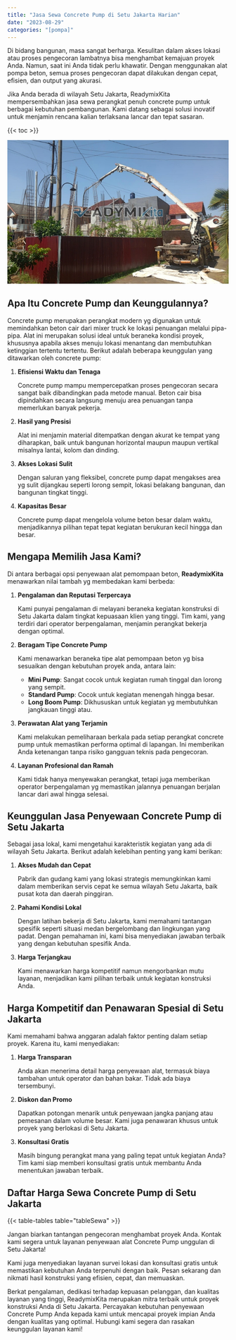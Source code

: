 ```yaml
---
title: "Jasa Sewa Concrete Pump di Setu Jakarta Harian"
date: "2023-08-29"
categories: "[pompa]"
---
```


Di bidang bangunan, masa sangat berharga. Kesulitan dalam akses lokasi atau proses pengecoran lambatnya bisa menghambat kemajuan proyek Anda. Namun, saat ini Anda tidak perlu khawatir. Dengan menggunakan alat pompa beton, semua proses pengecoran dapat dilakukan dengan cepat, efisien, dan output yang akurasi.

Jika Anda berada di wilayah Setu Jakarta, ReadymixKita mempersembahkan jasa sewa perangkat penuh concrete pump untuk berbagai kebutuhan pembangunan. Kami datang sebagai solusi inovatif untuk menjamin rencana kalian terlaksana lancar dan tepat sasaran.

{{< toc >}}

![Jasa Sewa Concrete Pump di Setu Jakarta Harian](/images/pompa/sewa-pompa-24.jpg)

## Apa Itu Concrete Pump dan Keunggulannya?

Concrete pump merupakan perangkat modern yg digunakan untuk memindahkan beton cair dari mixer truck ke lokasi penuangan melalui pipa-pipa. Alat ini merupakan solusi ideal untuk beraneka kondisi proyek, khususnya apabila akses menuju lokasi menantang dan membutuhkan ketinggian tertentu tertentu. Berikut adalah beberapa keunggulan yang ditawarkan oleh concrete pump:

1. **Efisiensi Waktu dan Tenaga**

   Concrete pump mampu mempercepatkan proses pengecoran secara sangat baik dibandingkan pada metode manual. Beton cair bisa dipindahkan secara langsung menuju area penuangan tanpa memerlukan banyak pekerja.

2. **Hasil yang Presisi**

   Alat ini menjamin material ditempatkan dengan akurat ke tempat yang diharapkan, baik untuk bangunan horizontal maupun maupun vertikal misalnya lantai, kolom dan dinding.

3. **Akses Lokasi Sulit**

   Dengan saluran yang fleksibel, concrete pump dapat mengakses area yg sulit dijangkau seperti lorong sempit, lokasi belakang bangunan, dan bangunan tingkat tinggi.

4. **Kapasitas Besar**

   Concrete pump dapat mengelola volume beton besar dalam waktu, menjadikannya pilihan tepat tepat kegiatan berukuran kecil hingga dan besar.

## Mengapa Memilih Jasa Kami?

Di antara berbagai opsi penyewaan alat pemompaan beton, **ReadymixKita** menawarkan nilai tambah yg membedakan kami berbeda:

1. **Pengalaman dan Reputasi Terpercaya**

   Kami punyai pengalaman di melayani beraneka kegiatan konstruksi di Setu Jakarta dalam tingkat kepuasaan klien yang tinggi. Tim kami, yang terdiri dari operator berpengalaman, menjamin perangkat bekerja dengan optimal.

2. **Beragam Tipe Concrete Pump**

   Kami menawarkan beraneka tipe alat pemompaan beton yg bisa sesuaikan dengan kebutuhan proyek anda, antara lain:
   - **Mini Pump**: Sangat cocok untuk kegiatan rumah tinggal dan lorong yang sempit.
   - **Standard Pump**: Cocok untuk kegiatan menengah hingga besar.
   - **Long Boom Pump**: Dikhususkan untuk kegiatan yg membutuhkan jangkauan tinggi atau.

3. **Perawatan Alat yang Terjamin**

   Kami melakukan pemeliharaan berkala pada setiap perangkat concrete pump untuk memastikan performa optimal di lapangan. Ini memberikan Anda ketenangan tanpa risiko gangguan teknis pada pengecoran.

4. **Layanan Profesional dan Ramah**

   Kami tidak hanya menyewakan perangkat, tetapi juga memberikan operator berpengalaman yg memastikan jalannya penuangan berjalan lancar dari awal hingga selesai.

## Keunggulan Jasa Penyewaan Concrete Pump di Setu Jakarta

Sebagai jasa lokal, kami mengetahui karakteristik kegiatan yang ada di wilayah Setu Jakarta. Berikut adalah kelebihan penting yang kami berikan:

1. **Akses Mudah dan Cepat**

   Pabrik dan gudang kami yang lokasi strategis memungkinkan kami dalam memberikan servis cepat ke semua wilayah Setu Jakarta, baik pusat kota dan daerah pinggiran.

2. **Pahami Kondisi Lokal**

   Dengan latihan bekerja di Setu Jakarta, kami memahami tantangan spesifik seperti situasi medan bergelombang dan lingkungan yang padat. Dengan pemahaman ini, kami bisa menyediakan jawaban terbaik yang dengan kebutuhan spesifik Anda.

3. **Harga Terjangkau**

   Kami menawarkan harga kompetitif namun mengorbankan mutu layanan, menjadikan kami pilihan terbaik untuk kegiatan konstruksi Anda.

## Harga Kompetitif dan Penawaran Spesial di Setu Jakarta

Kami memahami bahwa anggaran adalah faktor penting dalam setiap proyek. Karena itu, kami menyediakan:

1. **Harga Transparan**

   Anda akan menerima detail harga penyewaan alat, termasuk biaya tambahan untuk operator dan bahan bakar. Tidak ada biaya tersembunyi.

2. **Diskon dan Promo**

   Dapatkan potongan menarik untuk penyewaan jangka panjang atau pemesanan dalam volume besar. Kami juga penawaran khusus untuk proyek yang berlokasi di Setu Jakarta.

3. **Konsultasi Gratis**

   Masih bingung perangkat mana yang paling tepat untuk kegiatan Anda? Tim kami siap memberi konsultasi gratis untuk membantu Anda menentukan jawaban terbaik.

## Daftar Harga Sewa Concrete Pump di Setu Jakarta

{{< table-tables table="tableSewa" >}}

Jangan biarkan tantangan pengecoran menghambat proyek Anda. Kontak kami segera untuk layanan penyewaan alat Concrete Pump unggulan di Setu Jakarta!

Kami juga menyediakan layanan survei lokasi dan konsultasi gratis untuk memastikan kebutuhan Anda terpenuhi dengan baik. Pesan sekarang dan nikmati hasil konstruksi yang efisien, cepat, dan memuaskan.

Berkat pengalaman, dedikasi terhadap kepuasan pelanggan, dan kualitas layanan yang tinggi, ReadymixKita merupakan mitra terbaik untuk proyek konstruksi Anda di Setu Jakarta. Percayakan kebutuhan penyewaan Concrete Pump Anda kepada kami untuk mencapai proyek impian Anda dengan kualitas yang optimal. Hubungi kami segera dan rasakan keunggulan layanan kami!